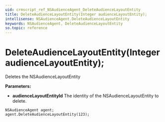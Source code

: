 ```yaml
---
uid: crmscript_ref_NSAudienceAgent_DeleteAudienceLayoutEntity
title: DeleteAudienceLayoutEntity(Integer audienceLayoutEntity);
intellisense: NSAudienceAgent.DeleteAudienceLayoutEntity
keywords: NSAudienceAgent, DeleteAudienceLayoutEntity
so.topic: reference
---
```


# DeleteAudienceLayoutEntity(Integer audienceLayoutEntity);

Deletes the NSAudienceLayoutEntity
  
**Parameters:**
 - **audienceLayoutEntityId** The identity of the NSAudienceLayoutEntity to delete.

```crmscript
NSAudienceAgent agent;
agent.DeleteAudienceLayoutEntity(123);
```

